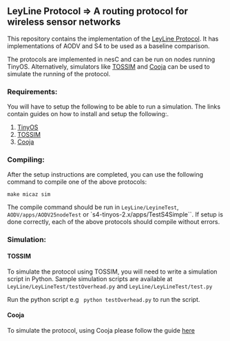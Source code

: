 ## LeyLine Protocol => A routing protocol for wireless sensor networks

This repository contains the implementation of the [LeyLine Protocol](https://github.com/m-shayanshafi/LeyLineProtocol/blob/master/project_report.pdf). It has implementations of AODV and S4 to be used as a baseline comparison.

The protocols are implemented in nesC and can be run on nodes running TinyOS. Alternatively, simulators like [TOSSIM](http://tinyos.stanford.edu/tinyos-wiki/index.php/TOSSIM) and [Cooja](https://sens-space.blogspot.com/2014/11/contki-and-cooja-installation-in-ubuntu.html) can be used to simulate the running of the protocol.

### Requirements:
You will have to setup the following to be able to run a simulation. The links contain guides on how to install and setup the following:.

1. [TinyOS](http://tinyos.stanford.edu/tinyos-wiki/index.php/TOSSIM)
2. [TOSSIM](http://tinyos.stanford.edu/tinyos-wiki/index.php/TOSSIM)
3. [Cooja](https://sens-space.blogspot.com/2014/11/contki-and-cooja-installation-in-ubuntu.html) 

### Compiling:

After the setup instructions are completed, you can use the following command to compile one of the above protocols:

```
make micaz sim
```

The compile command should be run in ``LeyLine/LeyineTest``, ``AODV/apps/AODV25nodeTest`` or  `s4-tinyos-2.x/apps/TestS4Simple``. If setup is done correctly, each of the above protocols should compile without errors. 

### Simulation:

#### TOSSIM

To simulate the protocol using TOSSIM, you will need to write a simulation script in Python. Sample simulation scripts are available at ``LeyLine/LeyLineTest/testOverhead.py`` and ``LeyLine/LeyLineTest/test.py``

Run the python script e.g `` python testOverhead.py`` to run the script.

#### Cooja

To simulate the protocol, using Cooja please follow the guide [here](https://sens-space.blogspot.com/2014/11/contki-and-cooja-installation-in-ubuntu.html)
